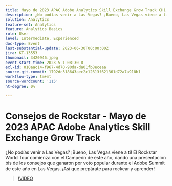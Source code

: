 ```yaml
---
title: Mayo de 2023 APAC Adobe Analytics Skill Exchange Grow Track CH1 Rockstar Tips
description: ¿No podías venir a Las Vegas? ¡Bueno, Las Vegas viene a ti! El Rockstar World Tour comienza con el Campeón de este año, dando una presentación bis de los consejos que ganaron por voto popular durante el Adobe Summit de este año en Las Vegas. ¡Así que prepárate para rockear y aprender!
solution: Analytics
feature-set: Analytics
feature: Analytics Basics
role: User
level: Intermediate, Experienced
doc-type: Event
last-substantial-update: 2023-06-30T00:00:00Z
jira: KT-13553
thumbnail: 3420946.jpeg
event-start-time: 2023-5-1 08:30-8
exl-id: 010aac14-f967-4d70-90da-da01fb8eceaa
source-git-commit: 1792dc318643aec2c12613f621361d72a7a918b1
workflow-type: tm+mt
source-wordcount: '115'
ht-degree: 0%

---
```


# Consejos de Rockstar - Mayo de 2023 APAC Adobe Analytics Skill Exchange Grow Track

¿No podías venir a Las Vegas? ¡Bueno, Las Vegas viene a ti! El Rockstar World Tour comienza con el Campeón de este año, dando una presentación bis de los consejos que ganaron por voto popular durante el Adobe Summit de este año en Las Vegas. ¡Así que prepárate para rockear y aprender!

>[!VIDEO](https://video.tv.adobe.com/v/3420946/?learn=on)
